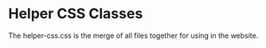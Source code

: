 # Helper CSS Classes #

The helper-css.css is the merge of all files together for using in the website.